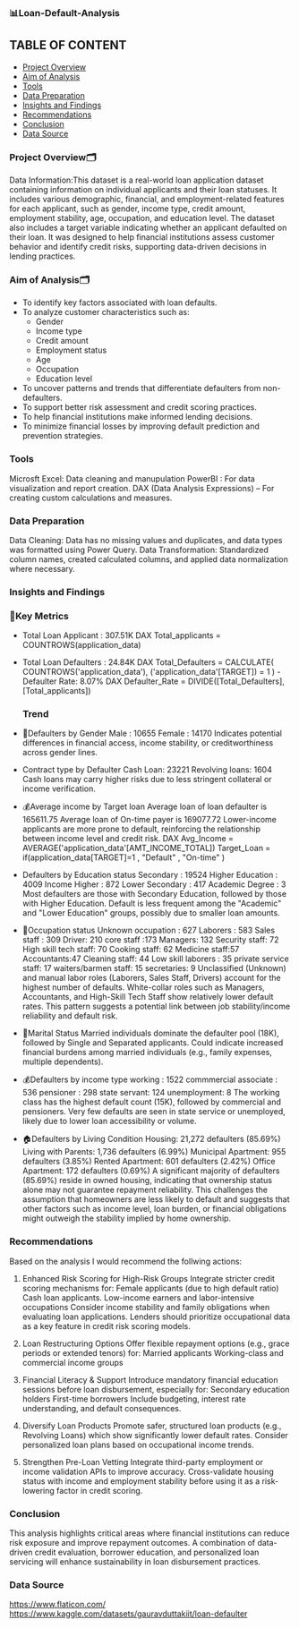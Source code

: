 ### 📊Loan-Default-Analysis

## TABLE OF CONTENT
- [Project Overview](#project-overview)
- [Aim of Analysis](#aim-of-analysis)
- [Tools](#tools)
- [Data Preparation](#data-preparation)
- [Insights and Findings](#insights-and-findings)
- [Recommendations](#recommendations)    
- [Conclusion](#conclusion)
- [Data Source](#data-source)  

### Project Overview🗂️
Data Information:This dataset is a real-world loan application dataset containing information on individual applicants and their loan statuses. It includes various demographic, financial, and employment-related features for each applicant, such as gender, income type, credit amount, employment stability, age, occupation, and education level. The dataset also includes a target variable indicating whether an applicant defaulted on their loan. It was designed to help financial institutions assess customer behavior and identify credit risks, supporting data-driven decisions in lending practices.

### Aim of Analysis🗂️
- To identify key factors associated with loan defaults.
- To analyze customer characteristics such as:
    - Gender
    - Income type
    - Credit amount
    - Employment status
    - Age
    - Occupation
    - Education level
- To uncover patterns and trends that differentiate defaulters from non-defaulters.
- To support better risk assessment and credit scoring practices.
- To help financial institutions make informed lending decisions.
- To minimize financial losses by improving default prediction and prevention strategies.

### Tools
Microsft Excel: Data cleaning and manupulation
PowerBI : For data visualization and report creation.
DAX (Data Analysis Expressions) – For creating custom calculations and measures.

### Data Preparation
Data Cleaning: Data has no missing values and duplicates, and data types was formatted using Power Query.
Data Transformation: Standardized column names, created calculated columns, and applied data normalization where necessary.

### Insights and Findings
  ### 🧭Key Metrics 
- Total Loan Applicant : 307.51K
DAX
Total_applicants = COUNTROWS(application_data)
- Total Loan Defaulters : 24.84K
DAX
Total_Defaulters = CALCULATE(
    COUNTROWS('application_data'),
    ('application_data'[TARGET]) = 1
)
-Defaulter Rate: 8.07%
DAX 
Defaulter_Rate = DIVIDE([Total_Defaulters],[Total_applicants])

  ### Trend
- 👥Defaulters by Gender 
Male : 10655
Female : 14170
Indicates potential differences in financial access, income stability, or creditworthiness across gender lines.

- Contract type by Defaulter
Cash Loan: 23221
Revolving loans: 1604
Cash loans may carry higher risks due to less stringent collateral or income verification.

- 💰Average income by Target loan
Average loan of loan defaulter is 165611.75
Average loan of On-time payer is 169077.72
Lower-income applicants are more prone to default, reinforcing the relationship between income level and credit risk.
DAX
Avg_Income = AVERAGE('application_data'[AMT_INCOME_TOTAL])
Target_Loan = if(application_data[TARGET]=1 , "Default" , "On-time" )

- Defaulters by Education status
Secondary : 19524
Higher Education : 4009
Income Higher : 872
Lower Secondary : 417
Academic Degree : 3
Most defaulters are those with Secondary Education, followed by those with Higher Education.
Default is less frequent among the "Academic" and "Lower Education" groups, possibly due to smaller loan amounts.

- 💼Occupation status
Unknown occupation : 627
Laborers : 583
Sales staff : 309
Driver: 210
core staff :173
Managers: 132
Security staff: 72
High skill tech staff: 70
Cooking staff: 62
Medicine staff:57
Accountants:47
Cleaning staff: 44
Low skill laborers : 35
private service staff: 17
waiters/barmen staff: 15
secretaries: 9
Unclassified (Unknown) and manual labor roles (Laborers, Sales Staff, Drivers) account for the highest number of defaults.
White-collar roles such as Managers, Accountants, and High-Skill Tech Staff show relatively lower default rates.
This pattern suggests a potential link between job stability/income reliability and default risk.

- 👥Marital Status
Married individuals dominate the defaulter pool (18K), followed by Single and Separated applicants.
Could indicate increased financial burdens among married individuals (e.g., family expenses, multiple dependents).

- 💰Defaulters by income type
working : 1522
commmercial associate : 536
pensioner : 298
state servant: 124
unemployment: 8
The working class has the highest default count (15K), followed by commercial and pensioners.
Very few defaults are seen in state service or unemployed, likely due to lower loan accessibility or volume.

- 🏠Defaulters by Living Condition
Housing: 21,272 defaulters (85.69%)
Living with Parents: 1,736 defaulters (6.99%)
Municipal Apartment: 955 defaulters (3.85%)
Rented Apartment: 601 defaulters (2.42%)
Office Apartment: 172 defaulters (0.69%)
A significant majority of defaulters (85.69%) reside in owned housing, indicating that ownership status alone may not guarantee repayment reliability. This challenges the assumption that homeowners are less likely to default and suggests that other factors such as income level, loan burden, or financial obligations might outweigh the stability implied by home ownership.

### Recommendations
Based on the analysis I would recommend the follwing actions:
1.  Enhanced Risk Scoring for High-Risk Groups
Integrate stricter credit scoring mechanisms for:
Female applicants (due to high default ratio)
Cash loan applicants.
Low-income earners and labor-intensive occupations
Consider income stability and family obligations when evaluating loan applications.
Lenders should prioritize occupational data as a key feature in credit risk scoring models.

2. Loan Restructuring Options
Offer flexible repayment options (e.g., grace periods or extended tenors) for:
Married applicants
Working-class and commercial income groups

3. Financial Literacy & Support
Introduce mandatory financial education sessions before loan disbursement, especially for:
Secondary education holders
First-time borrowers
Include budgeting, interest rate understanding, and default consequences.

4. Diversify Loan Products
Promote safer, structured loan products (e.g., Revolving Loans) which show significantly lower default rates.
Consider personalized loan plans based on occupational income trends.

5. Strengthen Pre-Loan Vetting
Integrate third-party employment or income validation APIs to improve accuracy.
Cross-validate housing status with income and employment stability before using it as a risk-lowering factor in credit scoring.

### Conclusion
This analysis highlights critical areas where financial institutions can reduce risk exposure and improve repayment outcomes. A combination of data-driven credit evaluation, borrower education, and personalized loan servicing will enhance sustainability in loan disbursement practices.

### Data Source 
https://www.flaticon.com/
https://www.kaggle.com/datasets/gauravduttakiit/loan-defaulter
